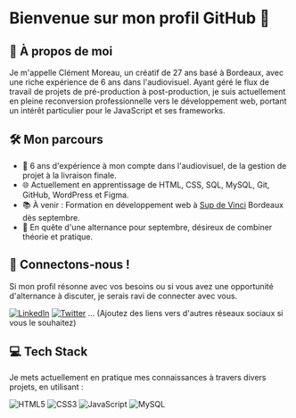 # Bienvenue sur mon profil GitHub 👋

## 👤 À propos de moi

Je m'appelle Clément Moreau, un créatif de 27 ans basé à Bordeaux, avec une riche expérience de 6 ans dans l'audiovisuel. Ayant géré le flux de travail de projets de pré-production à post-production, je suis actuellement en pleine reconversion professionnelle vers le développement web, portant un intérêt particulier pour le JavaScript et ses frameworks.

## 🛠️ Mon parcours

- 💼 6 ans d'expérience à mon compte dans l'audiovisuel, de la gestion de projet à la livraison finale.
- 🌐 Actuellement en apprentissage de HTML, CSS, SQL, MySQL, Git, GitHub, WordPress et Figma.
- 📚 À venir : Formation en développement web à [Sup de Vinci](https://www.supdevinci.fr/) Bordeaux dès septembre.
- 🎯 En quête d'une alternance pour septembre, désireux de combiner théorie et pratique.

## 🤝 Connectons-nous !

Si mon profil résonne avec vos besoins ou si vous avez une opportunité d'alternance à discuter, je serais ravi de connecter avec vous.

[![LinkedIn](https://img.shields.io/badge/LinkedIn-ClementMoreau-blue)](Votre-URL-LinkedIn)
[![Twitter](https://img.shields.io/badge/Twitter-@ClementMoreau-blue)](Votre-URL-Twitter)
... (Ajoutez des liens vers d'autres réseaux sociaux si vous le souhaitez)

## 💻 Tech Stack

Je mets actuellement en pratique mes connaissances à travers divers projets, en utilisant :

![HTML5](https://img.shields.io/badge/-HTML5-%23E34F26?style=flat&logo=html5&logoColor=white)
![CSS3](https://img.shields.io/badge/-CSS3-%231572B6?style=flat&logo=css3)
![JavaScript](https://img.shields.io/badge/-JavaScript-%23F7DF1E?style=flat&logo=javascript&logoColor=black)
![MySQL](https://img.shields.io/badge/-MySQL-%2300f?style=flat&logo=mysql&logoColor=white)
